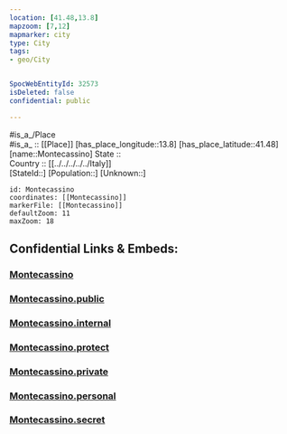 ```yaml
---
location: [41.48,13.8] 
mapzoom: [7,12] 
mapmarker: city 
type: City
tags:
- geo/City


SpocWebEntityId: 32573
isDeleted: false
confidential: public

---
```

#is_a_/Place  
#is_a_ :: [[Place]] 
[has_place_longitude::13.8] 
[has_place_latitude::41.48] 
[name::Montecassino] 
State ::  
Country :: [[../../../../../Italy]]  
[StateId::] 
[Population::] 
[Unknown::] 


```leaflet
id: Montecassino
coordinates: [[Montecassino]] 
markerFile: [[Montecassino]] 
defaultZoom: 11 
maxZoom: 18
```


## Confidential Links & Embeds: 

### [Montecassino](/_Standards/Earth/Continent/Europe/Europe~South/Italy/regions~Italy/Lazio/Frosinone.Province/City/Montecassino.md) 

### [Montecassino.public](/_public/Earth/Continent/Europe/Europe~South/Italy/regions~Italy/Lazio/Frosinone.Province/City/Montecassino.public.md) 

### [Montecassino.internal](/_internal/Earth/Continent/Europe/Europe~South/Italy/regions~Italy/Lazio/Frosinone.Province/City/Montecassino.internal.md) 

### [Montecassino.protect](/_protect/Earth/Continent/Europe/Europe~South/Italy/regions~Italy/Lazio/Frosinone.Province/City/Montecassino.protect.md) 

### [Montecassino.private](/_private/Earth/Continent/Europe/Europe~South/Italy/regions~Italy/Lazio/Frosinone.Province/City/Montecassino.private.md) 

### [Montecassino.personal](/_personal/Earth/Continent/Europe/Europe~South/Italy/regions~Italy/Lazio/Frosinone.Province/City/Montecassino.personal.md) 

### [Montecassino.secret](/_secret/Earth/Continent/Europe/Europe~South/Italy/regions~Italy/Lazio/Frosinone.Province/City/Montecassino.secret.md)

